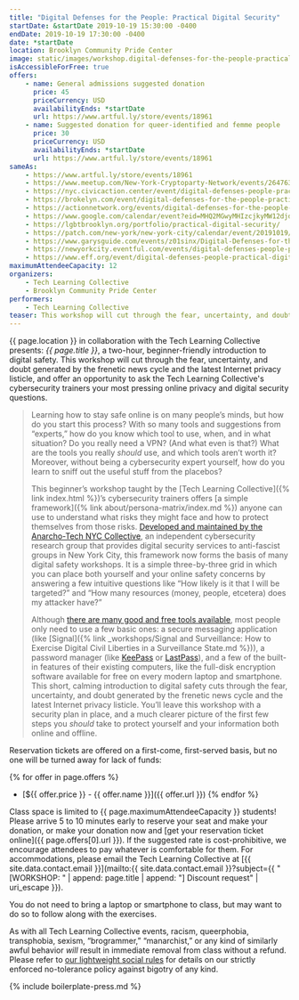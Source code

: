 ```yaml
---
title: "Digital Defenses for the People: Practical Digital Security"
startDate: &startDate 2019-10-19 15:30:00 -0400
endDate: 2019-10-19 17:30:00 -0400
date: *startDate
location: Brooklyn Community Pride Center
image: static/images/workshop.digital-defenses-for-the-people-practical-digital-security.rectangle.png
isAccessibleForFree: true
offers:
    - name: General admissions suggested donation
      price: 45
      priceCurrency: USD
      availabilityEnds: *startDate
      url: https://www.artful.ly/store/events/18961
    - name: Suggested donation for queer-identified and femme people
      price: 30
      priceCurrency: USD
      availabilityEnds: *startDate
      url: https://www.artful.ly/store/events/18961
sameAs:
    - https://www.artful.ly/store/events/18961
    - https://www.meetup.com/New-York-Cryptoparty-Network/events/264763065/
    - https://nyc.civicaction.center/event/digital-defenses-people-practical-digital-security
    - https://brokelyn.com/event/digital-defenses-for-the-people-practical-digital-security/
    - https://actionnetwork.org/events/digital-defenses-for-the-people-practical-digital-security
    - https://www.google.com/calendar/event?eid=MHQ2MGwyMHIzcjkyMW12djdkazl0a2xoZTUgbGdidGJyb29rbHluLm9yZ181cmthN3I3aGRxb3BnMjY1Nm45dG40b2lqY0Bn&ctz=America/New_York
    - https://lgbtbrooklyn.org/portfolio/practical-digital-security/
    - https://patch.com/new-york/new-york-city/calendar/event/20191019/660847/digital-defenses-for-the-people-practical-digital-security
    - https://www.garysguide.com/events/z01sinx/Digital-Defenses-for-the-People-Practical-Digital-Security
    - https://newyorkcity.eventful.com/events/digital-defenses-people-practical-digital-security-/E0-001-131216216-2
    - https://www.eff.org/event/digital-defenses-people-practical-digital-security
maximumAttendeeCapacity: 12
organizers:
    - Tech Learning Collective
    - Brooklyn Community Pride Center
performers:
    - Tech Learning Collective
teaser: This workshop will cut through the fear, uncertainty, and doubt generated by the frenetic news cycle and the latest Internet privacy listicle, and offer an opportunity to ask the Tech Learning Collective&rsquo;s cybersecurity trainers your most pressing online privacy and digital security questions.
---
```


{{ page.location }} in collaboration with the Tech Learning Collective presents: *{{ page.title }}*, a two-hour, beginner-friendly introduction to digital safety. This workshop will cut through the fear, uncertainty, and doubt generated by the frenetic news cycle and the latest Internet privacy listicle, and offer an opportunity to ask the Tech Learning Collective's cybersecurity trainers your most pressing online privacy and digital security questions.

> Learning how to stay safe online is on many people&rsquo;s minds, but how do you start this process? With so many tools and suggestions from &ldquo;experts,&rdquo; how do you know which tool to use, when, and in what situation? Do you really need a VPN? (And what even is that?) What are the tools you really *should* use, and which tools aren&rsquo;t worth it? Moreover, without being a cybersecurity expert yourself, how do you learn to sniff out the useful stuff from the placebos?
>
> This beginner&rsquo;s workshop taught by the [Tech Learning Collective]({% link index.html %})&rsquo;s cybersecurity trainers offers [a simple framework]({% link about/persona-matrix/index.md %}) anyone can use to understand what risks they might face and how to protect themselves from those risks. [Developed and maintained by the Anarcho-Tech NYC Collective](https://github.com/AnarchoTechNYC/meta/wiki/Persona-based-training-matrix), an independent cybersecurity research group that provides digital security services to anti-fascist groups in New York City, this framework now forms the basis of many digital safety workshops. It is a simple three-by-three grid in which you can place both yourself and your online safety concerns by answering a few intuitive questions like &ldquo;How likely is it that I will be targeted?&rdquo; and &ldquo;How many resources (money, people, etcetera) does my attacker have?&rdquo;
>
> Although [there are many good and free tools available](https://prism-break.org/en/), most people only need to use a few basic ones: a secure messaging application (like [Signal]({% link _workshops/Signal and Surveillance: How to Exercise Digital Civil Liberties in a Surveillance State.md %})), a password manager (like [KeePass](https://keepass.info/) or [LastPass](https://lastpass.com/)), and a few of the built-in features of their existing computers, like the full-disk encryption software available for free on every modern laptop and smartphone. This short, calming introduction to digital safety cuts through the fear, uncertainty, and doubt generated by the frenetic news cycle and the latest Internet privacy listicle. You&rsquo;ll leave this workshop with a security plan in place, and a much clearer picture of the first few steps you *should* take to protect yourself and your information both online and offline.

Reservation tickets are offered on a first-come, first-served basis, but no one will be turned away for lack of funds:

{% for offer in page.offers %}
* [${{ offer.price }} - {{ offer.name }}]({{ offer.url }})
{% endfor %}

Class space is limited to {{ page.maximumAttendeeCapacity }} students! Please arrive 5 to 10 minutes early to reserve your seat and make your donation, or make your donation now and [get your reservation ticket online]({{ page.offers[0].url }}). If the suggested rate is cost-prohibitive, we encourage attendees to pay whatever is comfortable for them. For accommodations, please email the Tech Learning Collective at [{{ site.data.contact.email }}](mailto:{{ site.data.contact.email }}?subject={{ "[WORKSHOP: " | append: page.title | append: "] Discount request" | uri_escape }}).

You do not need to bring a laptop or smartphone to class, but may want to do so to follow along with the exercises.

As with all Tech Learning Collective events, racism, queerphobia, transphobia, sexism, &ldquo;brogrammer,&rdquo; &ldquo;manarchist,&rdquo; or any kind of similarly awful behavior *will* result in immediate removal from class without a refund. Please refer to [our lightweight social rules](https://github.com/AnarchoTechNYC/meta/wiki/Social-rules) for details on our strictly enforced no-tolerance policy against bigotry of any kind.

{% include boilerplate-press.md %}
